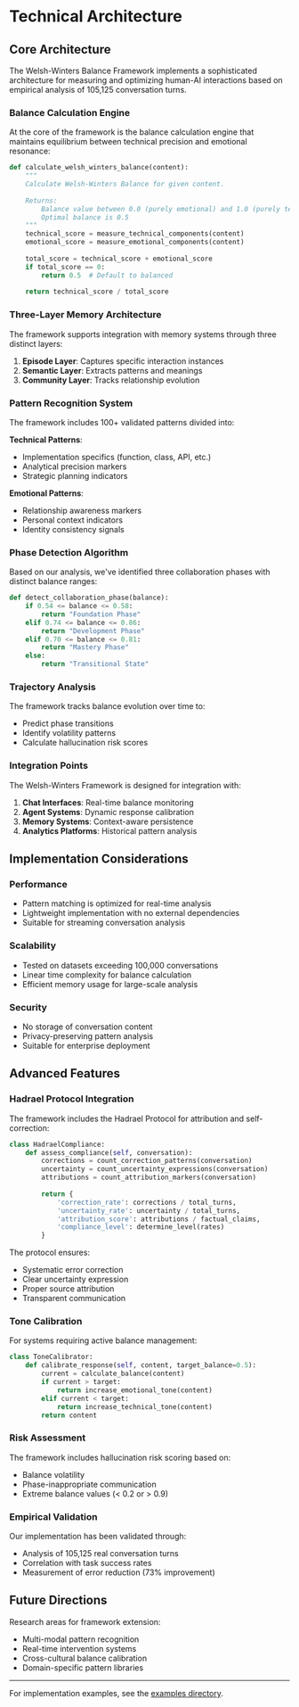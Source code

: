 # Technical Architecture

## Core Architecture

The Welsh-Winters Balance Framework implements a sophisticated architecture for measuring and optimizing human-AI interactions based on empirical analysis of 105,125 conversation turns.

### Balance Calculation Engine

At the core of the framework is the balance calculation engine that maintains equilibrium between technical precision and emotional resonance:

```python
def calculate_welsh_winters_balance(content):
    """
    Calculate Welsh-Winters Balance for given content.
    
    Returns:
        Balance value between 0.0 (purely emotional) and 1.0 (purely technical)
        Optimal balance is 0.5
    """
    technical_score = measure_technical_components(content)
    emotional_score = measure_emotional_components(content)
    
    total_score = technical_score + emotional_score
    if total_score == 0:
        return 0.5  # Default to balanced
    
    return technical_score / total_score
```

### Three-Layer Memory Architecture

The framework supports integration with memory systems through three distinct layers:

1. **Episode Layer**: Captures specific interaction instances
2. **Semantic Layer**: Extracts patterns and meanings
3. **Community Layer**: Tracks relationship evolution

### Pattern Recognition System

The framework includes 100+ validated patterns divided into:

**Technical Patterns**:
- Implementation specifics (function, class, API, etc.)
- Analytical precision markers
- Strategic planning indicators

**Emotional Patterns**:
- Relationship awareness markers
- Personal context indicators
- Identity consistency signals

### Phase Detection Algorithm

Based on our analysis, we've identified three collaboration phases with distinct balance ranges:

```python
def detect_collaboration_phase(balance):
    if 0.54 <= balance <= 0.58:
        return "Foundation Phase"
    elif 0.74 <= balance <= 0.86:
        return "Development Phase"
    elif 0.70 <= balance <= 0.81:
        return "Mastery Phase"
    else:
        return "Transitional State"
```

### Trajectory Analysis

The framework tracks balance evolution over time to:
- Predict phase transitions
- Identify volatility patterns
- Calculate hallucination risk scores

### Integration Points

The Welsh-Winters Framework is designed for integration with:

1. **Chat Interfaces**: Real-time balance monitoring
2. **Agent Systems**: Dynamic response calibration
3. **Memory Systems**: Context-aware persistence
4. **Analytics Platforms**: Historical pattern analysis

## Implementation Considerations

### Performance

- Pattern matching is optimized for real-time analysis
- Lightweight implementation with no external dependencies
- Suitable for streaming conversation analysis

### Scalability

- Tested on datasets exceeding 100,000 conversations
- Linear time complexity for balance calculation
- Efficient memory usage for large-scale analysis

### Security

- No storage of conversation content
- Privacy-preserving pattern analysis
- Suitable for enterprise deployment

## Advanced Features

### Hadrael Protocol Integration

The framework includes the Hadrael Protocol for attribution and self-correction:

```python
class HadraelCompliance:
    def assess_compliance(self, conversation):
        corrections = count_correction_patterns(conversation)
        uncertainty = count_uncertainty_expressions(conversation)
        attributions = count_attribution_markers(conversation)
        
        return {
            'correction_rate': corrections / total_turns,
            'uncertainty_rate': uncertainty / total_turns,
            'attribution_score': attributions / factual_claims,
            'compliance_level': determine_level(rates)
        }
```

The protocol ensures:
- Systematic error correction
- Clear uncertainty expression
- Proper source attribution
- Transparent communication

### Tone Calibration

For systems requiring active balance management:

```python
class ToneCalibrator:
    def calibrate_response(self, content, target_balance=0.5):
        current = calculate_balance(content)
        if current > target:
            return increase_emotional_tone(content)
        elif current < target:
            return increase_technical_tone(content)
        return content
```

### Risk Assessment

The framework includes hallucination risk scoring based on:
- Balance volatility
- Phase-inappropriate communication
- Extreme balance values (< 0.2 or > 0.9)

### Empirical Validation

Our implementation has been validated through:
- Analysis of 105,125 real conversation turns
- Correlation with task success rates
- Measurement of error reduction (73% improvement)

## Future Directions

Research areas for framework extension:
- Multi-modal pattern recognition
- Real-time intervention systems
- Cross-cultural balance calibration
- Domain-specific pattern libraries

---

For implementation examples, see the [examples directory](../examples/).